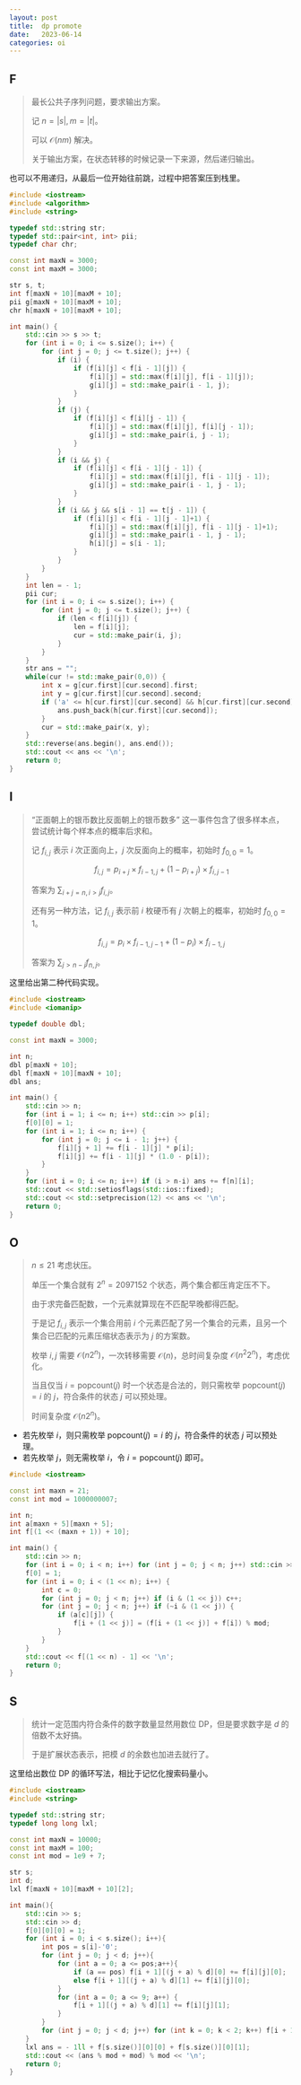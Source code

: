 ```yaml
---
layout: post
title:  dp promote
date:   2023-06-14
categories: oi
---
```


## F

>	最长公共子序列问题，要求输出方案。
>	
>	记 $n = \lvert s \rvert, m = \lvert t \rvert$。
>	
>	可以 $\mathcal O(nm)$ 解决。
>	
>	关于输出方案，在状态转移的时候记录一下来源，然后递归输出。

也可以不用递归，从最后一位开始往前跳，过程中把答案压到栈里。

```cpp
#include <iostream>
#include <algorithm>
#include <string>

typedef std::string str;
typedef std::pair<int, int> pii;
typedef char chr;

const int maxN = 3000;
const int maxM = 3000;

str s, t;
int f[maxN + 10][maxM + 10];
pii g[maxN + 10][maxM + 10];
chr h[maxN + 10][maxM + 10];

int main() {
	std::cin >> s >> t;
	for (int i = 0; i <= s.size(); i++) {
		for (int j = 0; j <= t.size(); j++) {
			if (i) {
				if (f[i][j] < f[i - 1][j]) {
					f[i][j] = std::max(f[i][j], f[i - 1][j]);
					g[i][j] = std::make_pair(i - 1, j);
				}
			}
			if (j) {
				if (f[i][j] < f[i][j - 1]) {
					f[i][j] = std::max(f[i][j], f[i][j - 1]);
					g[i][j] = std::make_pair(i, j - 1);
				}
			}
			if (i && j) {
				if (f[i][j] < f[i - 1][j - 1]) {
					f[i][j] = std::max(f[i][j], f[i - 1][j - 1]);
					g[i][j] = std::make_pair(i - 1, j - 1);
				}
			}
			if (i && j && s[i - 1] == t[j - 1]) {
				if (f[i][j] < f[i - 1][j - 1]+1) {
					f[i][j] = std::max(f[i][j], f[i - 1][j - 1]+1);
					g[i][j] = std::make_pair(i - 1, j - 1);
					h[i][j] = s[i - 1];
				}
			}
		}
	}
	int len = - 1;
	pii cur;
	for (int i = 0; i <= s.size(); i++) {
		for (int j = 0; j <= t.size(); j++) {
			if (len < f[i][j]) {
				len = f[i][j];
				cur = std::make_pair(i, j);
			}
		}
	}
	str ans = "";
	while(cur != std::make_pair(0,0)) {
		int x = g[cur.first][cur.second].first;
		int y = g[cur.first][cur.second].second;
		if ('a' <= h[cur.first][cur.second] && h[cur.first][cur.second] <= 'z') {
			ans.push_back(h[cur.first][cur.second]);
		}
		cur = std::make_pair(x, y);
	}
	std::reverse(ans.begin(), ans.end());
    std::cout << ans << '\n';
    return 0;
}
```

## I

>	“正面朝上的银币数比反面朝上的银币数多” 这一事件包含了很多样本点，尝试统计每个样本点的概率后求和。
>	
>	记 $f_{i, j}$ 表示 $i$ 次正面向上，$j$ 次反面向上的概率，初始时 $f_{0, 0} = 1$。
>	
>	$$f_{i, j} = p_{i + j} \times f_{i - 1, j} + (1 - p_{i + j}) \times f_{i, j - 1}$$
>	
>	答案为 $\sum_{i + j = n, i \gt j} f_{i, j}$。
>	
>	还有另一种方法，记 $f_{i, j}$ 表示前 $i$ 枚硬币有 $j$ 次朝上的概率，初始时 $f_{0, 0} = 1$。
>	
>	$$f_{i, j} = p_i \times f_{i - 1, j - 1} + (1 - p_i) \times f_{i - 1, j}$$
>	>	
>	答案为 $\sum_{j \gt n - j} f_{n, j}$。

这里给出第二种代码实现。

```cpp
#include <iostream>
#include <iomanip>

typedef double dbl;

const int maxN = 3000;

int n;
dbl p[maxN + 10];
dbl f[maxN + 10][maxN + 10];
dbl ans;

int main() {
    std::cin >> n;
    for (int i = 1; i <= n; i++) std::cin >> p[i];
	f[0][0] = 1;
	for (int i = 1; i <= n; i++) {
		for (int j = 0; j <= i - 1; j++) {
			f[i][j + 1] += f[i - 1][j] * p[i];
			f[i][j] += f[i - 1][j] * (1.0 - p[i]);
		}
	}
	for (int i = 0; i <= n; i++) if (i > n-i) ans += f[n][i];
    std::cout << std::setiosflags(std::ios::fixed);
    std::cout << std::setprecision(12) << ans << '\n';
    return 0;
}
```

## O

>	$n \le 21$ 考虑状压。
>	
>	单压一个集合就有 $2^n = 2097152$ 个状态，两个集合都压肯定压不下。
>	
>	由于求完备匹配数，一个元素就算现在不匹配早晚都得匹配。
>	
>	于是记 $f_{i, j}$ 表示一个集合用前 $i$ 个元素匹配了另一个集合的元素，且另一个集合已匹配的元素压缩状态表示为 $j$ 的方案数。
>	
>	枚举 $i, j$ 需要 $\mathcal O(n 2^n)$，一次转移需要 $\mathcal O(n)$，总时间复杂度 $\mathcal O(n^2 2^n)$，考虑优化。
>	
>	当且仅当 $i = \text{popcount}(j)$ 时一个状态是合法的，则只需枚举 $\text{popcount}(j) = i$ 的 $j$，符合条件的状态 $j$ 可以预处理。
>	
>	时间复杂度 $\mathcal O(n 2^n)$。

*   若先枚举 $i$，则只需枚举 $\text{popcount}(j) = i$ 的 $j$，符合条件的状态 $j$ 可以预处理。
*   若先枚举 $j$，则无需枚举 $i$，令 $i = \text{popcount}(j)$ 即可。

```cpp
#include <iostream>

const int maxn = 21;
const int mod = 1000000007;

int n;
int a[maxn + 5][maxn + 5];
int f[(1 << (maxn + 1)) + 10];

int main() {
    std::cin >> n;
	for (int i = 0; i < n; i++) for (int j = 0; j < n; j++) std::cin >> a[i][j];
	f[0] = 1;
	for (int i = 0; i < (1 << n); i++) {
		int c = 0;
		for (int j = 0; j < n; j++) if (i & (1 << j)) c++;
		for (int j = 0; j < n; j++) if (~i & (1 << j)) {
			if (a[c][j]) {
				f[i + (1 << j)] = (f[i + (1 << j)] + f[i]) % mod;
			}
		}
	}
    std::cout << f[(1 << n) - 1] << '\n';
	return 0;
}
```

## S

>	统计一定范围内符合条件的数字数量显然用数位 DP，但是要求数字是 $d$ 的倍数不太好搞。
>	
>	于是扩展状态表示，把模 $d$ 的余数也加进去就行了。

这里给出数位 DP 的循环写法，相比于记忆化搜索码量小。

```cpp
#include <iostream>
#include <string>

typedef std::string str;
typedef long long lxl;

const int maxN = 10000; 
const int maxM = 100; 
const int mod = 1e9 + 7;

str s;
int d;
lxl f[maxN + 10][maxM + 10][2];

int main(){
	std::cin >> s;
	std::cin >> d;
	f[0][0][0] = 1;
	for (int i = 0; i < s.size(); i++){
		int pos = s[i]-'0';
		for (int j = 0; j < d; j++){
			for (int a = 0; a <= pos;a++){
				if (a == pos) f[i + 1][(j + a) % d][0] += f[i][j][0];
				else f[i + 1][(j + a) % d][1] += f[i][j][0];
			}
			for (int a = 0; a <= 9; a++) {
				f[i + 1][(j + a) % d][1] += f[i][j][1];
			}
		}
        for (int j = 0; j < d; j++) for (int k = 0; k < 2; k++) f[i + 1][j][k] %= mod;
	}
	lxl ans = - 1ll + f[s.size()][0][0] + f[s.size()][0][1];
	std::cout << (ans % mod + mod) % mod << '\n';
    return 0;
}
```